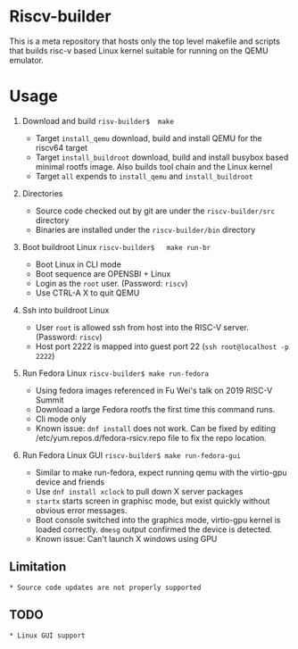 # Riscv-builder

This is a meta repository that hosts only the top level makefile and scripts
that builds risc-v based Linux kernel suitable for running on the QEMU emulator.

# Usage

1. Download and build
    `risv-builder$  make`
     * Target `install_qemu` download, build and install QEMU for the riscv64 target
     * Target `install_buildroot` download, build and install busybox based minimal rootfs image. Also builds tool chain and the Linux kernel
     * Target `all` expends to `install_qemu` and `install_buildroot`

1. Directories
     * Source code checked out by git are under the `riscv-builder/src` directory
     * Binaries are installed under the `riscv-builder/bin` directory

1. Boot buildroot Linux
    `riscv-builder$   make run-br`
    * Boot Linux in CLI mode
    * Boot sequence are OPENSBI + Linux
    * Login as the `root` user. (Password: `riscv`)
    * Use CTRL-A X to quit QEMU 

1. Ssh into buildroot Linux
    * User `root` is allowed ssh from host into the RISC-V server. (Password: `riscv`)
    * Host port 2222 is mapped into guest port 22 (`ssh root@localhost -p 2222`)

1. Run Fedora Linux
    `riscv-builder$ make run-fedora`
    * Using fedora images referenced in Fu Wei's talk on 2019 RISC-V Summit
    * Download a large Fedora rootfs the first time this command runs.
    * Cli mode only
    * Known issue: `dnf install` does not work. Can be fixed by editing /etc/yum.repos.d/fedora-rsicv.repo file to fix the repo location.

1. Run Fedora Linux GUI
    `riscv-builder$ make run-fedora-gui`
    * Similar to make run-fedora, expect running qemu with the virtio-gpu device and friends
    * Use `dnf install xclock` to pull down X server packages
    * `startx` starts screen in graphisc mode, but exist quickly without obvious error messages.
    * Boot console switched into the graphics mode, virtio-gpu kernel is loaded correctly. `dmesg` output confirmed the device is detected.
    * Known issue: Can't launch X windows using GPU


## Limitation
    * Source code updates are not properly supported

## TODO
    * Linux GUI support
